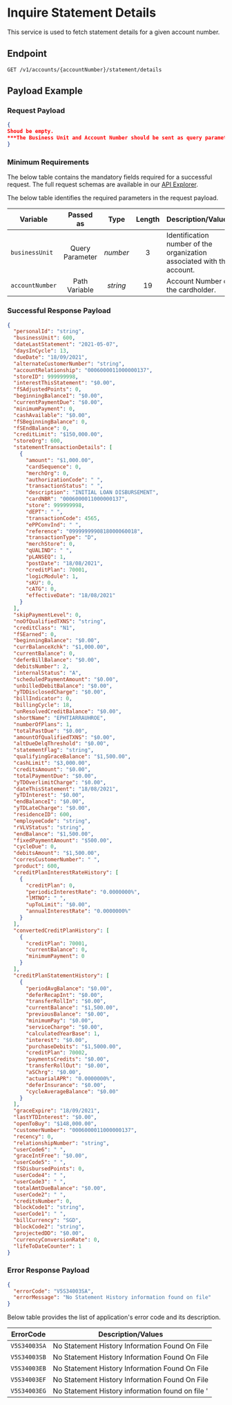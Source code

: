 # Inquire Statement Details

 This service is used to fetch statement details for a given account number.

## Endpoint

`GET /v1/accounts/{accountNumber}/statement/details`

## Payload Example

### Request Payload

```json
{
Shoud be empty.
***The Business Unit and Account Number should be sent as query parameters and path variable.***
}
```

### Minimum Requirements

The below table contains the mandatory fields required for a successful request. The full request schemas are available in our [API Explorer](../api/?type=get&path=/v1/accounts/{accountNumber}/statement/details).

The below table identifies the required parameters in the request payload.

| Variable | Passed as | Type | Length | Description/Values |
| -------- | :-------: | :--: | :------------: | ------------------ |
| `businessUnit` | Query Parameter | *number* | 3 | Identification number of the organization associated with the account. |
| `accountNumber` | Path Variable | *string* | 19 | Account Number of the cardholder. | 



### Successful Response Payload

```json
{
  "personalId": "string",
  "businessUnit": 600,
  "dateLastStatement": "2021-05-07",
  "daysInCycle": 13,
  "dueDate": "18/09/2021",
  "alternateCustomerNumber": "string",
  "accountRelationship": "0006000011000000137",
  "storeID": 999999998,
  "interestThisStatement": "$0.00",
  "fSAdjustedPoints": 0,
  "beginningBalanceI": "$0.00",
  "currentPaymentDue": "$0.00",
  "minimumPayment": 0,
  "cashAvailable": "$0.00",
  "fSBeginningBalance": 0,
  "fSEndBalance": 0,
  "creditLimit": "$150,000.00",
  "storeOrg": 600,
  "statementTransactionDetails": [
    {
      "amount": "$1,000.00",
      "cardSequence": 0,
      "merchOrg": 0,
      "authorizationCode": " ",
      "transactionStatus": " ",
      "description": "INITIAL LOAN DISBURSEMENT",
      "cardNBR": "0006000011000000137",
      "store": 999999998,
      "dEPT": " ",
      "transactionCode": 4565,
      "ePPConvInd": " ",
      "reference": "0999999990818000060018",
      "transactionType": "D",
      "merchStore": 0,
      "qUALIND": " ",
      "pLANSEQ": 1,
      "postDate": "18/08/2021",
      "creditPlan": 70001,
      "logicModule": 1,
      "sKU": 0,
      "cATG": 0,
      "effectiveDate": "18/08/2021"
    }
  ],
  "skipPaymentLevel": 0,
  "noOfQualifiedTXNS": "string",
  "creditClass": "N1",
  "fSEarned": 0,
  "beginningBalance": "$0.00",
  "currBalanceXchk": "$1,000.00",
  "currentBalance": 0,
  "deferBillBalance": "$0.00",
  "debitsNumber": 2,
  "internalStatus": "A",
  "scheduledPaymentAmount": "$0.00",
  "unbilledDebitBalance": "$0.00",
  "yTDDisclosedCharge": "$0.00",
  "billIndicator": 0,
  "billingCycle": 18,
  "unResolvedCreditBalance": "$0.00",
  "shortName": "EPHTIARRAUHROE",
  "numberOfPlans": 1,
  "totalPastDue": "$0.00",
  "amountOfQualifiedTXNS": "$0.00",
  "altDueDelqThreshold": "$0.00",
  "statementFlag": "string",
  "qualifyingGraceBalance": "$1,500.00",
  "cashLimit": "$3,000.00",
  "creditsAmount": "$0.00",
  "totalPaymentDue": "$0.00",
  "yTDOverlimitCharge": "$0.00",
  "dateThisStatement": "18/08/2021",
  "yTDInterest": "$0.00",
  "endBalanceI": "$0.00",
  "yTDLateCharge": "$0.00",
  "residenceID": 600,
  "employeeCode": "string",
  "rVLVStatus": "string",
  "endBalance": "$1,500.00",
  "fixedPaymentAmount": "$500.00",
  "cycleDue": 0,
  "debitsAmount": "$1,500.00",
  "corresCustomerNumber": " ",
  "product": 600,
  "creditPlanInterestRateHistory": [
    {
      "creditPlan": 0,
      "periodicInterestRate": "0.0000000%",
      "lMTNO": " ",
      "upToLimit": "$0.00",
      "annualInterestRate": "0.0000000%"
    }
  ],
  "convertedCreditPlanHistory": [
    {
      "creditPlan": 70001,
      "currentBalance": 0,
      "minimumPayment": 0
    }
  ],
  "creditPlanStatementHistory": [
    {
      "periodAvgBalance": "$0.00",
      "deferRecapInt": "$0.00",
      "transferRollIn": "$0.00",
      "currentBalance": "$1,500.00",
      "previousBalance": "$0.00",
      "minimumPay": "$0.00",
      "serviceCharge": "$0.00",
      "calculatedYearBase": 1,
      "interest": "$0.00",
      "purchaseDebits": "$1,5000.00",
      "creditPlan": 70002,
      "paymentsCredits": "$0.00",
      "transferRollOut": "$0.00",
      "aSChrg": "$0.00",
      "actuarialAPR": "0.0000000%",
      "deferInsurance": "$0.00",
      "cycleAverageBalance": "$0.00"
    }
  ],
  "graceExpire": "18/09/2021",
  "lastYTDInterest": "$0.00",
  "openToBuy": "$148,000.00",
  "customerNumber": "0006000011000000137",
  "recency": 0,
  "relationshipNumber": "string",
  "userCode6": " ",
  "graceIntFree": "$0.00",
  "userCode5": " ",
  "fSDisbursedPoints": 0,
  "userCode4": " ",
  "userCode3": " ",
  "totalAmtDueBalance": "$0.00",
  "userCode2": " ",
  "creditsNumber": 0,
  "blockCode1": "string",
  "userCode1": " ",
  "billCurrency": "SGD",
  "blockCode2": "string",
  "projectedDD": "$0.00",
  "currencyConversionRate": 0,
  "lifeToDateCounter": 1
}
```

### Error Response Payload

```json
{
  "errorCode": "V5S34003SA",
  "errorMessage": "No Statement History information found on file"  
}
```

Below table provides the list of application's error code and its description.

| ErrorCode |  Description/Values |
| --------  | ------------------ |
| `V5S34003SA` |No Statement History Information Found On File |
| `V5S34003SB` |No Statement History Information Found On File |
| `V5S34003EB` |No Statement History Information Found On File |
| `V5S34003EF` |No Statement History Information Found On File |  
| `V5S34003EG` |No Statement History information found on file '|
